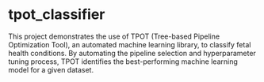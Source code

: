 # tpot_classifier
This project demonstrates the use of TPOT (Tree-based Pipeline Optimization Tool), an automated machine learning library, to classify fetal health conditions. By automating the pipeline selection and hyperparameter tuning process, TPOT identifies the best-performing machine learning model for a given dataset.
